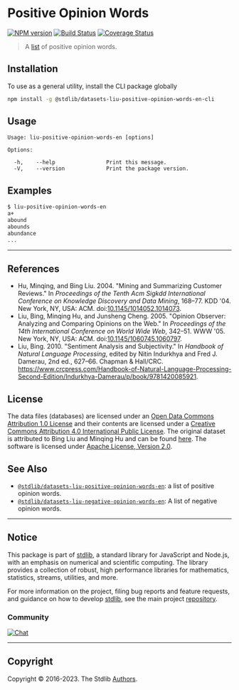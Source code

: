 <!--

@license Apache-2.0

Copyright (c) 2018 The Stdlib Authors.

Licensed under the Apache License, Version 2.0 (the "License");
you may not use this file except in compliance with the License.
You may obtain a copy of the License at

   http://www.apache.org/licenses/LICENSE-2.0

Unless required by applicable law or agreed to in writing, software
distributed under the License is distributed on an "AS IS" BASIS,
WITHOUT WARRANTIES OR CONDITIONS OF ANY KIND, either express or implied.
See the License for the specific language governing permissions and
limitations under the License.

-->

# Positive Opinion Words

[![NPM version][npm-image]][npm-url] [![Build Status][test-image]][test-url] [![Coverage Status][coverage-image]][coverage-url] <!-- [![dependencies][dependencies-image]][dependencies-url] -->

> A [list][sentiment-lexicon] of positive opinion words.











<section class="cli">



<section class="installation">

## Installation

To use as a general utility, install the CLI package globally

```bash
npm install -g @stdlib/datasets-liu-positive-opinion-words-en-cli
```

</section>

<!-- CLI usage documentation. -->

<section class="usage">

## Usage

```text
Usage: liu-positive-opinion-words-en [options]

Options:

  -h,    --help                Print this message.
  -V,    --version             Print the package version.
```

</section>

<!-- /.usage -->

<section class="examples">

## Examples

```bash
$ liu-positive-opinion-words-en
a+
abound
abounds
abundance
...
```

</section>

<!-- /.examples -->

</section>

<!-- /.cli -->

* * *

<section class="references">

## References

-   Hu, Minqing, and Bing Liu. 2004. "Mining and Summarizing Customer Reviews." In _Proceedings of the Tenth Acm Sigkdd International Conference on Knowledge Discovery and Data Mining_, 168–77. KDD '04. New York, NY, USA: ACM. doi:[10.1145/1014052.1014073][@hu:2004a].
-   Liu, Bing, Minqing Hu, and Junsheng Cheng. 2005. "Opinion Observer: Analyzing and Comparing Opinions on the Web." In _Proceedings of the 14th International Conference on World Wide Web_, 342–51. WWW '05. New York, NY, USA: ACM. doi:[10.1145/1060745.1060797][@liu:2005a].
-   Liu, Bing. 2010. "Sentiment Analysis and Subjectivity." In _Handbook of Natural Language Processing_, edited by Nitin Indurkhya and Fred J. Damerau, 2nd ed., 627–66. Chapman & Hall/CRC. <https://www.crcpress.com/Handbook-of-Natural-Language-Processing-Second-Edition/Indurkhya-Damerau/p/book/9781420085921>.

</section>

<!-- /.references -->

<!-- <license> -->

## License

The data files (databases) are licensed under an [Open Data Commons Attribution 1.0 License][odc-by-1.0] and their contents are licensed under a [Creative Commons Attribution 4.0 International Public License][cc-by-4.0]. The original dataset is attributed to Bing Liu and Minqing Hu and can be found [here][sentiment-lexicon]. The software is licensed under [Apache License, Version 2.0][apache-license].

<!-- </license> -->

<!-- Section for related `stdlib` packages. Do not manually edit this section, as it is automatically populated. -->

<section class="related">

## See Also

-   <span class="package-name">[`@stdlib/datasets-liu-positive-opinion-words-en`][@stdlib/datasets-liu-positive-opinion-words-en]</span><span class="delimiter">: </span><span class="description">a list of positive opinion words.</span>
-   <span class="package-name">[`@stdlib/datasets-liu-negative-opinion-words-en`][@stdlib/datasets/liu-negative-opinion-words-en]</span><span class="delimiter">: </span><span class="description">A list of negative opinion words.</span>

</section>

<!-- /.related -->

<!-- Section for all links. Make sure to keep an empty line after the `section` element and another before the `/section` close. -->


<section class="main-repo" >

* * *

## Notice

This package is part of [stdlib][stdlib], a standard library for JavaScript and Node.js, with an emphasis on numerical and scientific computing. The library provides a collection of robust, high performance libraries for mathematics, statistics, streams, utilities, and more.

For more information on the project, filing bug reports and feature requests, and guidance on how to develop [stdlib][stdlib], see the main project [repository][stdlib].

### Community

[![Chat][chat-image]][chat-url]

---

## Copyright

Copyright &copy; 2016-2023. The Stdlib [Authors][stdlib-authors].

</section>

<!-- /.stdlib -->

<!-- Section for all links. Make sure to keep an empty line after the `section` element and another before the `/section` close. -->

<section class="links">

[npm-image]: http://img.shields.io/npm/v/@stdlib/datasets-liu-positive-opinion-words-en-cli.svg
[npm-url]: https://npmjs.org/package/@stdlib/datasets-liu-positive-opinion-words-en-cli

[test-image]: https://github.com/stdlib-js/datasets-liu-positive-opinion-words-en/actions/workflows/test.yml/badge.svg?branch=main
[test-url]: https://github.com/stdlib-js/datasets-liu-positive-opinion-words-en/actions/workflows/test.yml?query=branch:main

[coverage-image]: https://img.shields.io/codecov/c/github/stdlib-js/datasets-liu-positive-opinion-words-en/main.svg
[coverage-url]: https://codecov.io/github/stdlib-js/datasets-liu-positive-opinion-words-en?branch=main

<!--

[dependencies-image]: https://img.shields.io/david/stdlib-js/datasets-liu-positive-opinion-words-en.svg
[dependencies-url]: https://david-dm.org/stdlib-js/datasets-liu-positive-opinion-words-en/main

-->

[chat-image]: https://img.shields.io/gitter/room/stdlib-js/stdlib.svg
[chat-url]: https://app.gitter.im/#/room/#stdlib-js_stdlib:gitter.im

[stdlib]: https://github.com/stdlib-js/stdlib

[stdlib-authors]: https://github.com/stdlib-js/stdlib/graphs/contributors

[cli-section]: https://github.com/stdlib-js/datasets-liu-positive-opinion-words-en#cli
[cli-url]: https://github.com/stdlib-js/datasets-liu-positive-opinion-words-en/tree/cli
[@stdlib/datasets-liu-positive-opinion-words-en]: https://github.com/stdlib-js/datasets-liu-positive-opinion-words-en/tree/main

[umd]: https://github.com/umdjs/umd
[es-module]: https://developer.mozilla.org/en-US/docs/Web/JavaScript/Guide/Modules

[deno-url]: https://github.com/stdlib-js/datasets-liu-positive-opinion-words-en/tree/deno
[umd-url]: https://github.com/stdlib-js/datasets-liu-positive-opinion-words-en/tree/umd
[esm-url]: https://github.com/stdlib-js/datasets-liu-positive-opinion-words-en/tree/esm
[branches-url]: https://github.com/stdlib-js/datasets-liu-positive-opinion-words-en/blob/main/branches.md

[sentiment-lexicon]: http://www.cs.uic.edu/~liub/FBS/sentiment-analysis.html#lexicon

[odc-by-1.0]: http://opendatacommons.org/licenses/by/1.0/

[cc-by-4.0]: http://creativecommons.org/licenses/by/4.0/

[apache-license]: https://www.apache.org/licenses/LICENSE-2.0

[@hu:2004a]: https://doi.org/10.1145/1014052.1014073

[@liu:2005a]: https://doi.org/10.1145/1060745.1060797

<!-- <related-links> -->

[@stdlib/datasets/liu-negative-opinion-words-en]: https://github.com/stdlib-js/datasets-liu-negative-opinion-words-en

<!-- </related-links> -->

</section>

<!-- /.links -->
